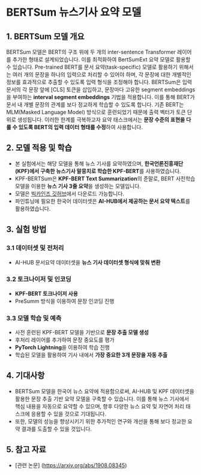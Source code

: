 # BERTSum 뉴스기사 요약 모델

## 1. BERTSum 모델 개요
BERTSum 모델은 BERT의 구조 위에 두 개의 inter-sentence Transformer 레이어를 추가한 형태로 설계되었습니다. 이를 최적화하여 BertSumExt 요약 모델로 활용할 수 있습니다. 
Pre-trained BERT를 문서 요약(task-specific) 모델로 활용하기 위해서는 여러 개의 문장을 하나의 입력으로 처리할 수 있어야 하며, 각 문장에 대한 개별적인 정보를 효과적으로 추출할 수 있도록 입력 형식을 조정해야 합니다. BERTSum은 입력 문서의 각 문장 앞에 [CLS] 토큰을 삽입하고, 문장마다 고유한 segment embeddings을 부여하는 **interval segment embeddings** 기법을 적용합니다. 이를 통해 BERT가 문서 내 개별 문장의 관계를 보다 정교하게 학습할 수 있도록 합니다. 기존 BERT는 MLM(Masked Language Model) 방식으로 훈련되었기 때문에 출력 벡터가 토큰 단위로 생성됩니다. 이러한 한계를 극복하고자 요약 태스크에서는 **문장 수준의 표현을 다룰 수 있도록 BERT의 입력 데이터 형태를 수정**하여 사용합니다.

## 2. 모델 적용 및 학습
- 본 실험에서는 해당 모델을 통해 뉴스 기사를 요약하였으며, **한국언론진흥재단(KPF)에서 구축한 뉴스기사 말뭉치로 학습한 KPF-BERT**를 사용하였습니다. 
- KPF-BERTSum은 **KPF-BERT Text Summarization**의 준말로, BERT 사전학습 모델을 이용한 **뉴스 기사 3줄 요약**을 생성하는 모델입니다.
- 모델은 [빅카인즈 깃허브](https://github.com/KPFBERT/kpfbert)에서 다운로드 가능합니다. 
- 파인튜닝에 필요한 한국어 데이터셋은 **AI-HUB에서 제공하는 문서 요약 텍스트**를 활용하였습니다. 

## 3. 실험 방법
### 3.1 데이터셋 및 전처리
- AI-HUB 문서요약 데이터셋을 **뉴스 기사 데이터셋 형식에 맞춰 변환**

### 3.2 토크나이저 및 인코딩
- **KPF-BERT 토크나이저 사용**
- PreSumm 방식을 이용하여 문장 인코딩 진행

### 3.3 모델 학습 및 예측
- 사전 훈련된 KPF-BERT 모델을 기반으로 **문장 추출 모델 생성**
- 후처리 레이어를 추가하여 문장 중요도를 평가
- **PyTorch Lightning**을 이용하여 학습 진행
- 학습된 모델을 활용하여 기사 내에서 **가장 중요한 3개 문장을 자동 추출**

## 4. 기대사항
- BERTSum 모델을 한국어 뉴스 요약에 적용함으로써, AI-HUB 및 KPF 데이터셋을 활용한 문장 추출 기반 요약 모델을 구축할 수 있습니다. 이를 통해 뉴스 기사에서 핵심 내용을 자동으로 요약할 수 있으며, 향후 다양한 뉴스 요약 및 자연어 처리 태스크에 응용할 수 있을 것으로 기대됩니다.
- 또한, 모델의 성능을 향상시키기 위한 추가적인 연구와 개선을 통해 보다 정교한 요약 결과를 도출할 수 있을 것입니다.

## 5. 참고 자료
- [관련 논문] (https://arxiv.org/abs/1908.08345)

